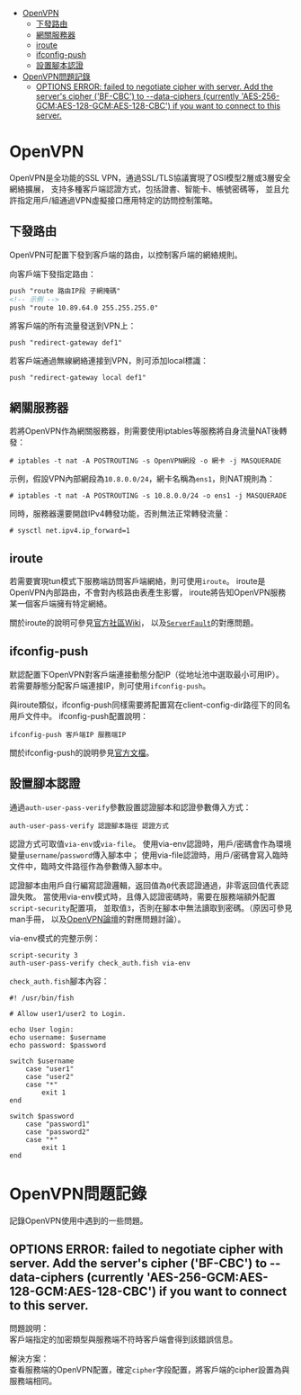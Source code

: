<!-- TOC -->

- [OpenVPN](#openvpn)
	- [下發路由](#下發路由)
	- [網關服務器](#網關服務器)
	- [iroute](#iroute)
	- [ifconfig-push](#ifconfig-push)
	- [設置腳本認證](#設置腳本認證)
- [OpenVPN問題記錄](#openvpn問題記錄)
	- [OPTIONS ERROR: failed to negotiate cipher with server. Add the server's cipher ('BF-CBC') to --data-ciphers (currently 'AES-256-GCM:AES-128-GCM:AES-128-CBC') if you want to connect to this server.](#options-error-failed-to-negotiate-cipher-with-server-add-the-servers-cipher-bf-cbc-to---data-ciphers-currently-aes-256-gcmaes-128-gcmaes-128-cbc-if-you-want-to-connect-to-this-server)

<!-- /TOC -->



# OpenVPN
OpenVPN是全功能的SSL VPN，通過SSL/TLS協議實現了OSI模型2層或3層安全網絡擴展，
支持多種客戶端認證方式，包括證書、智能卡、帳號密碼等，
並且允許指定用戶/組通過VPN虛擬接口應用特定的訪問控制策略。

## 下發路由
OpenVPN可配置下發到客戶端的路由，以控制客戶端的網絡規則。

向客戶端下發指定路由：

```html
push "route 路由IP段 子網掩碼"
<!-- 示例 -->
push "route 10.89.64.0 255.255.255.0"
```

將客戶端的所有流量發送到VPN上：

```
push "redirect-gateway def1"
```

若客戶端通過無線網絡連接到VPN，則可添加local標識：

```
push "redirect-gateway local def1"
```

## 網關服務器
若將OpenVPN作為網關服務器，則需要使用iptables等服務將自身流量NAT後轉發：

```
# iptables -t nat -A POSTROUTING -s OpenVPN網段 -o 網卡 -j MASQUERADE
```

示例，假設VPN內部網段為`10.8.0.0/24`，網卡名稱為`ens1`，則NAT規則為：

```
# iptables -t nat -A POSTROUTING -s 10.8.0.0/24 -o ens1 -j MASQUERADE
```

同時，服務器還要開啟IPv4轉發功能，否則無法正常轉發流量：

```
# sysctl net.ipv4.ip_forward=1
```

## iroute
若需要實現tun模式下服務端訪問客戶端網絡，則可使用`iroute`。
iroute是OpenVPN內部路由，不會對內核路由表產生影響，
iroute將告知OpenVPN服務某一個客戶端擁有特定網絡。

關於iroute的說明可參見[官方社區Wiki](https://community.openvpn.net/openvpn/wiki/RoutedLans)，
以及[`ServerFault`](https://serverfault.com/questions/684508/access-openvpn-client-network-from-server)的對應問題。

## ifconfig-push
默認配置下OpenVPN對客戶端連接動態分配IP（從地址池中選取最小可用IP）。
若需要靜態分配客戶端連接IP，則可使用`ifconfig-push`。

與iroute類似，ifconfig-push同樣需要將配置寫在client-config-dir路徑下的同名用戶文件中。
ifconfig-push配置說明：

```
ifconfig-push 客戶端IP 服務端IP
```

關於ifconfig-push的說明參見[官方文檔](https://openvpn.net/community-resources/configuring-client-specific-rules-and-access-policies/)。

## 設置腳本認證
通過`auth-user-pass-verify`參數設置認證腳本和認證參數傳入方式：

```
auth-user-pass-verify 認證腳本路徑 認證方式
```

認證方式可取值`via-env`或`via-file`。
使用via-env認證時，用戶/密碼會作為環境變量`username`/`password`傳入腳本中；
使用via-file認證時，用戶/密碼會寫入臨時文件中，臨時文件路徑作為參數傳入腳本中。

認證腳本由用戶自行編寫認證邏輯，返回值為`0`代表認證通過，非零返回值代表認證失敗。
當使用via-env模式時，且傳入認證密碼時，需要在服務端額外配置`script-security`配置項，
並取值`3`，否則在腳本中無法讀取到密碼。（原因可參見man手冊，
以及[OpenVPN論壇](https://community.openvpn.net/openvpn/ticket/747)的對應問題討論）。

via-env模式的完整示例：

```
script-security 3
auth-user-pass-verify check_auth.fish via-env
```

`check_auth.fish`腳本內容：

```fish
#! /usr/bin/fish

# Allow user1/user2 to Login.

echo User login:
echo username: $username
echo password: $password

switch $username
	case "user1"
	case "user2"
	case "*"
		exit 1
end

switch $password
	case "password1"
	case "password2"
	case "*"
		exit 1
end
```



# OpenVPN問題記錄
記錄OpenVPN使用中遇到的一些問題。

## OPTIONS ERROR: failed to negotiate cipher with server. Add the server's cipher ('BF-CBC') to --data-ciphers (currently 'AES-256-GCM:AES-128-GCM:AES-128-CBC') if you want to connect to this server.
問題說明：<br>
客戶端指定的加密類型與服務端不符時客戶端會得到該錯誤信息。

解決方案：<br>
查看服務端的OpenVPN配置，確定`cipher`字段配置，將客戶端的cipher設置為與服務端相同。
